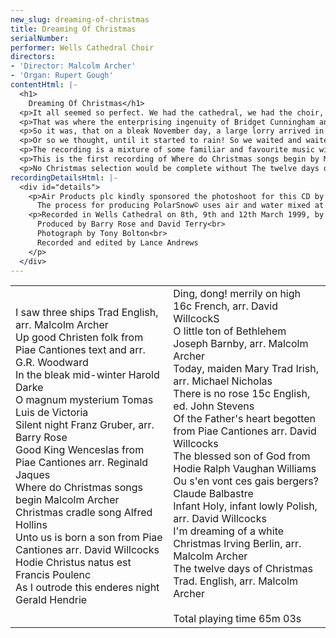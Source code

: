 ```yaml
---
new_slug: dreaming-of-christmas
title: Dreaming Of Christmas
serialNumber: 
performer: Wells Cathedral Choir
directors:
- 'Director: Malcolm Archer'
- 'Organ: Rupert Gough'
contentHtml: |-
  <h1>
    Dreaming Of Christmas</h1>
  <p>It all seemed so perfect. We had the cathedral, we had the choir, we had the recording dates, and we had all the music carefully rehearsed, since we were to sing it in our annual concert of Christmas Music by Candlelight. We even had an arrangement of "I"m dreaming of a white Christmas". But something was missing. Of course, the snow! You can"t have a white Christmas without snow. So we tried to find a good photo of the Cathedral in the snow, but to no avail. Then our colleagues in the geography department at Wells Cathedral School told us that, since Wells is a "mini urban heat island" it very rarely snows, and the chances of it snowing sufficiently in time for our recording were about as good as winning the National Lottery! So there was only one thing for it. We would have to import some snow!</p>
  <p>That was where the enterprising ingenuity of Bridget Cunningham and Wells Cathedral School marketing department came in handy. Bridget managed to arrange a small mention of our dilemma in the Daily Telegraph "Peterborough" column, and within a few days a company called Air Products plc had come to the rescue.</p>
  <p>So it was, that on a bleak November day, a large lorry arrived in the peaceful surroundings of Wells Cathedral containing vast quantities of real snow, carefully made by Air Products plc. It was brilliant, it was cold, it was soft, it felt like snow and could also be made into snow balls. The arrival was closely followed by TV cameras and news photographers who had heard of the unusual occurrence which was to take place. The great West front of Wells Cathedral was to become a more spectacular snow scene than even mother nature could have arranged, and the Cathedral choristers would be photographed there for their Christmas recording. At last, all was perfect.</p>
  <p>Or so we thought, until it started to rain! So we waited and waited, and finally, in the late morning the clouds cleared, and we had the perfect conditions for a snowball fight and a photo session.</p>
  <p>The recording is a mixture of some familiar and favourite music with some less familiar but no less beautiful items. The familiar items, such as White Christmas will need no introduction, but some others may. The setting of O magnum mysterium by Victoria is one of the finest settings of this Christmas text by this sixteenth century Spanish composer. Similarly fine is the setting by the French composer Poulenc of Hodie Christus natus est (Today, Christ is born) with its vigorous and distinctive style, recorded in his centenary year. The setting of O little town of Bethlehem may be new to many, but it uses a superb melody from the Methodist Hymn Book by Joseph Barnby in an arrangement by Malcolm Archer. The traditional Irish melody for Today Maiden Mary comes from the Cowley Carol Book and is splendidly arranged here by Michael Nicholas, formerly Organist of Norwich Cathedral. The arrangement of Silent Night by Barry Rose was written for a carol record with Guildford Cathedral Choir in the 1960's, a record which went on to become a best all time seller. The simplicity and magic of this carol is well caught in this highly effective setting.</p>
  <p>This is the first recording of Where do Christmas songs begin by Malcolm Archer to a text by the modern hymn writer Bishop Timothy Dudley-Smith. This flowing and lyrical setting of these words gives every section of the choir opportunity for expressive singing. Gerald Hendrie's As I outrode this enderes night was composed for Christmas 1962 for the Choristers of Norwich Cathedral, while he was acting Organist there. It was written for the choristers to sing from the organ loft with the composer accompanying. It has great rhythmic appeal, with its repeated 'terliterlow' refrain and the ending melts away with beautiful four-part chords from the treble voices. Also included is Irving Berlin's all time classic I'm dreaming of a white Christmas (RealAudio sample), in a short special arrangement for treble voices. After much soul searching it was this song which provided the inspiration for the title of the disc.</p>
  <p>No Christmas selection would be complete without The twelve days of Christmas, and this arrangement is sung annually in Wells Cathedral at the end of the highly successful and popular 'Christmas Music by Candlelight' concerts, which now take place on two consecutive nights. The disc opens with a bright and lively setting of I saw three ships which sets the spirited mood of the recording and hopefully will fill all who listen with plenty of seasonal cheer!</p>
recordingDetailsHtml: |-
  <div id="details">
    <p>Air Products plc kindly sponsored the photoshoot for this CD by providing the PolarSnow©.<br>
      The process for producing PolarSnow© uses air and water mixed at high pressure which is then rapidly frozen using liquid nitrogen to create naturally identical snow.</p>
    <p>Recorded in Wells Cathedral on 8th, 9th and 12th March 1999, by kind permission of the Dean and Chapter.<br>
      Produced by Barry Rose and David Terry<br>
      Photograph by Tony Bolton<br>
      Recorded and edited by Lance Andrews
    </p>
  </div>
---
```


<table class="tracktable">
  <tbody>
    <tr>
      <td class="column1">
        <span class="trackname">I saw three ships </span> <span class="composer"> Trad English, arr. Malcolm Archer</span><br>
        <span class="trackname"> Up good Christen folk</span><span class="composer"> from Piae Cantiones text and arr. G.R. Woodward </span><br>
        <span class="trackname"> In the bleak mid-winter</span><span class="composer"> Harold Darke </span><br>
        <span class="trackname"> O magnum mysterium </span> <span class="composer">Tomas Luis de Victoria</span><br>
        <span class="trackname"> Silent night</span><span class="composer"> Franz Gruber, arr. Barry Rose</span><br>
        <span class="trackname"> Good King Wenceslas </span> <span class="composer">from Piae Cantiones arr. Reginald Jaques</span><br>
        <span class="trackname"> Where do Christmas songs begin </span> <span class="composer">Malcolm Archer</span><br>
        <span class="trackname"> Christmas cradle song</span><span class="composer"> Alfred Hollins<br>
        </span> <span class="trackname">Unto us is born a son </span> <span class="composer">from Piae Cantiones arr. David Willcocks</span><br>
        <span class="trackname"> Hodie Christus natus est </span> <span class="composer">Francis Poulenc</span><br>
        <span class="trackname"> As I outrode this enderes night </span> <span class="composer">Gerald Hendrie</span>
      </td>
      <td class="column2">
        <span class="trackname">Ding, dong! merrily on high </span> <span class="composer"> 16c French, arr. David WillcockS</span><br>
        <span class="trackname"> O little ton of Bethlehem </span> <span class="composer">Joseph Barnby, arr. Malcolm Archer</span><br>
        <span class="trackname"> Today, maiden Mary </span> <span class="composer">Trad Irish, arr. Michael Nicholas</span><br>
        <span class="trackname"> There is no rose </span> <span class="composer">15c English, ed. John Stevens</span><br>
        <span class="trackname"> Of the Father's heart begotten</span><span class="composer"> from Piae Cantiones arr. David Willcocks</span><br>
        <span class="trackname"> The blessed son of God from Hodie </span> <span class="composer">Ralph Vaughan Williams </span><br>
        <span class="trackname"> Ou s'en vont ces gais bergers?</span><span class="composer"> Claude Balbastre</span><br>
        <span class="trackname"> Infant Holy, infant lowly </span> <span class="composer">Polish, arr. David Willcocks</span><br>
        <span class="trackname"> I'm dreaming of a white Christmas</span><span class="composer"> Irving Berlin, arr. Malcolm Archer</span><span class="trackname"><br>
          The twelve days of Christmas</span><span class="composer"> Trad. English, arr. Malcolm Archer </span><br>
        <span class="trackname"> </span><br>
        <span id="playingtime">Total playing time 65m 03s</span>
      </td>
    </tr>
  </tbody>
</table>
